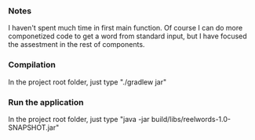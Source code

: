 ### Notes

I haven't spent much time in first main function. Of course I can do more componetized code 
to get a word from standard input, but I have focused the assestment in the rest of components.


### Compilation

In the project root folder, just type "./gradlew jar"

### Run the application

In the project root folder, just type "java -jar build/libs/reelwords-1.0-SNAPSHOT.jar"
